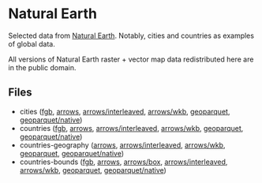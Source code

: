 
# Natural Earth

Selected data from [Natural Earth](https://www.naturalearthdata.com/). Notably, cities and countries as examples of global data.

All versions of Natural Earth raster + vector map data redistributed here are in the public domain.

<!-- begin file listing -->


## Files

- cities ([fgb](https://raw.githubusercontent.com/geoarrow/geoarrow-data/v0.2.0-rc4/natural-earth/files/natural-earth_cities.fgb), [arrows](https://raw.githubusercontent.com/geoarrow/geoarrow-data/v0.2.0-rc4/natural-earth/files/natural-earth_cities.arrows), [arrows/interleaved](https://raw.githubusercontent.com/geoarrow/geoarrow-data/v0.2.0-rc4/natural-earth/files/natural-earth_cities_interleaved.arrows), [arrows/wkb](https://raw.githubusercontent.com/geoarrow/geoarrow-data/v0.2.0-rc4/natural-earth/files/natural-earth_cities_wkb.arrows), [geoparquet](https://raw.githubusercontent.com/geoarrow/geoarrow-data/v0.2.0-rc4/natural-earth/files/natural-earth_cities.parquet), [geoparquet/native](https://raw.githubusercontent.com/geoarrow/geoarrow-data/v0.2.0-rc4/natural-earth/files/natural-earth_cities_native.parquet))
- countries ([fgb](https://raw.githubusercontent.com/geoarrow/geoarrow-data/v0.2.0-rc4/natural-earth/files/natural-earth_countries.fgb), [arrows](https://raw.githubusercontent.com/geoarrow/geoarrow-data/v0.2.0-rc4/natural-earth/files/natural-earth_countries.arrows), [arrows/interleaved](https://raw.githubusercontent.com/geoarrow/geoarrow-data/v0.2.0-rc4/natural-earth/files/natural-earth_countries_interleaved.arrows), [arrows/wkb](https://raw.githubusercontent.com/geoarrow/geoarrow-data/v0.2.0-rc4/natural-earth/files/natural-earth_countries_wkb.arrows), [geoparquet](https://raw.githubusercontent.com/geoarrow/geoarrow-data/v0.2.0-rc4/natural-earth/files/natural-earth_countries.parquet), [geoparquet/native](https://raw.githubusercontent.com/geoarrow/geoarrow-data/v0.2.0-rc4/natural-earth/files/natural-earth_countries_native.parquet))
- countries-geography ([arrows](https://raw.githubusercontent.com/geoarrow/geoarrow-data/v0.2.0-rc4/natural-earth/files/natural-earth_countries-geography.arrows), [arrows/interleaved](https://raw.githubusercontent.com/geoarrow/geoarrow-data/v0.2.0-rc4/natural-earth/files/natural-earth_countries-geography_interleaved.arrows), [arrows/wkb](https://raw.githubusercontent.com/geoarrow/geoarrow-data/v0.2.0-rc4/natural-earth/files/natural-earth_countries-geography_wkb.arrows), [geoparquet](https://raw.githubusercontent.com/geoarrow/geoarrow-data/v0.2.0-rc4/natural-earth/files/natural-earth_countries-geography.parquet), [geoparquet/native](https://raw.githubusercontent.com/geoarrow/geoarrow-data/v0.2.0-rc4/natural-earth/files/natural-earth_countries-geography_native.parquet))
- countries-bounds ([fgb](https://raw.githubusercontent.com/geoarrow/geoarrow-data/v0.2.0-rc4/natural-earth/files/natural-earth_countries-bounds.fgb), [arrows](https://raw.githubusercontent.com/geoarrow/geoarrow-data/v0.2.0-rc4/natural-earth/files/natural-earth_countries-bounds.arrows), [arrows/box](https://raw.githubusercontent.com/geoarrow/geoarrow-data/v0.2.0-rc4/natural-earth/files/natural-earth_countries-bounds_box.arrows), [arrows/interleaved](https://raw.githubusercontent.com/geoarrow/geoarrow-data/v0.2.0-rc4/natural-earth/files/natural-earth_countries-bounds_interleaved.arrows), [arrows/wkb](https://raw.githubusercontent.com/geoarrow/geoarrow-data/v0.2.0-rc4/natural-earth/files/natural-earth_countries-bounds_wkb.arrows), [geoparquet](https://raw.githubusercontent.com/geoarrow/geoarrow-data/v0.2.0-rc4/natural-earth/files/natural-earth_countries-bounds.parquet), [geoparquet/native](https://raw.githubusercontent.com/geoarrow/geoarrow-data/v0.2.0-rc4/natural-earth/files/natural-earth_countries-bounds_native.parquet))
